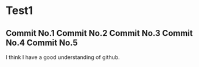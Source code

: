 # Test1 
Commit No.1 
Commit No.2
Commit No.3
Commit No.4
Commit No.5
-
I think I have a good understanding of github.
